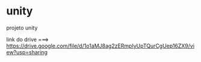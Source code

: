 # unity
projeto unity

link do drive ===> https://drive.google.com/file/d/1o1aMJ8ag2zERmpIyUpTQurCgUep16ZX9/view?usp=sharing
